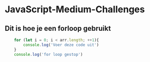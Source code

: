 # JavaScript-Medium-Challenges

## Dit is hoe je een forloop gebruikt
```JavaScript
    for (let i = 0; i < arr.length; ++1){
        console.log('Voer deze code uit')
    }
    console.log('for loop gestop')
```
